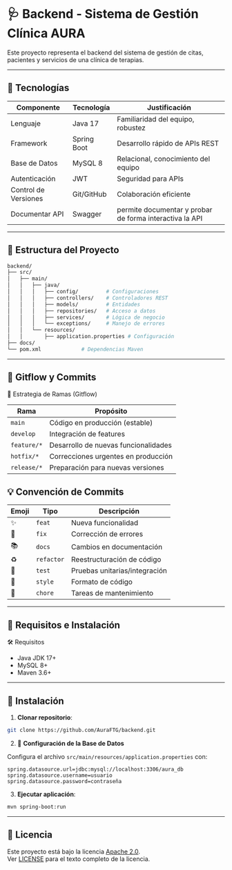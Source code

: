 
# 🩺 Backend - Sistema de Gestión Clínica AURA
Este proyecto representa el backend del sistema de gestión de citas, pacientes y servicios de una clínica de terapias.

---

## 🚀 Tecnologías 

| Componente        | Tecnología    | Justificación                          |
|-------------------|--------------|----------------------------------------|
| Lenguaje          | Java 17      | Familiaridad del equipo, robustez      |
| Framework         | Spring Boot  | Desarrollo rápido de APIs REST         |
| Base de Datos     | MySQL 8      | Relacional, conocimiento del equipo    |
| Autenticación     | JWT          | Seguridad para APIs                    |
| Control de Versiones | Git/GitHub | Colaboración eficiente                |
| Documentar API    | Swagger      | permite documentar y probar de forma interactiva la API|

---

## 📁 Estructura del Proyecto

```bash
backend/
├── src/
│   ├── main/
│   │   ├── java/
│   │   │   ├── config/         # Configuraciones
│   │   │   ├── controllers/    # Controladores REST
│   │   │   ├── models/         # Entidades
│   │   │   ├── repositories/   # Acceso a datos
│   │   │   ├── services/       # Lógica de negocio
│   │   │   └── exceptions/     # Manejo de errores
│   │   └── resources/
│   │       ├── application.properties # Configuración
├── docs/
└── pom.xml             # Dependencias Maven
```

---

## 🔷 Gitflow y Commits



🌿 Estrategia de Ramas (Gitflow)

| Rama          | Propósito                                 |
|---------------|-------------------------------------------|
| `main`        | Código en producción (estable)            |
| `develop`     | Integración de features                   |
| `feature/*`   | Desarrollo de nuevas funcionalidades      |
| `hotfix/*`    | Correcciones urgentes en producción       |
| `release/*`   | Preparación para nuevas versiones         |


## 💡 Convención de Commits


| Emoji | Tipo       | Descripción                           |
|-------|------------|---------------------------------------|
| ✨    | `feat`     | Nueva funcionalidad                   |
| 🐛    | `fix`      | Corrección de errores                 |
| 📚    | `docs`     | Cambios en documentación              |
| ♻️    | `refactor` | Reestructuración de código            |
| 🧪    | `test`     | Pruebas unitarias/integración         |
| 🎨    | `style`    | Formato de código                     |
| 🔧    | `chore`    | Tareas de mantenimiento               |


---

## 🔷 Requisitos e Instalación


🛠️ Requisitos

- Java JDK 17+
- MySQL 8+
- Maven 3.6+

---

## 🔧 Instalación

1. **Clonar repositorio**:
```bash
git clone https://github.com/AuraFTG/backend.git
```
2. 🔧 **Configuración de la Base de Datos**

Configura el archivo `src/main/resources/application.properties` con:

```properties
spring.datasource.url=jdbc:mysql://localhost:3306/aura_db
spring.datasource.username=usuario
spring.datasource.password=contraseña
```

3. **Ejecutar aplicación**:
```bash
mvn spring-boot:run
```
---

## 📄 Licencia

Este proyecto está bajo la licencia [Apache 2.0](https://www.apache.org/licenses/LICENSE-2.0).  
Ver [LICENSE](LICENSE) para el texto completo de la licencia.

